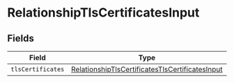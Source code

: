 # RelationshipTlsCertificatesInput


## Fields

| Field                                                                                                                     | Type                                                                                                                      | Required                                                                                                                  | Description                                                                                                               |
| ------------------------------------------------------------------------------------------------------------------------- | ------------------------------------------------------------------------------------------------------------------------- | ------------------------------------------------------------------------------------------------------------------------- | ------------------------------------------------------------------------------------------------------------------------- |
| `tlsCertificates`                                                                                                         | [RelationshipTlsCertificatesTlsCertificatesInput](../../models/shared/relationshiptlscertificatestlscertificatesinput.md) | :heavy_minus_sign:                                                                                                        | N/A                                                                                                                       |